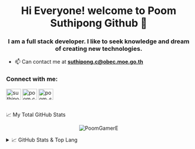 <h1 align="center">Hi Everyone! welcome to Poom Suthipong Github 👋</h1>
<h3 align="center">I am a full stack developer. I like to seek knowledge and dream of creating new technologies.</h3>

- 📫 Can contact me at **suthipong.c@obec.moe.go.th**

<h3 align="left">Connect with me:</h3>
<p align="left">
<a href="https://www.linkedin.com/in/poomcjrp/" target="blank"><img align="center" src="https://raw.githubusercontent.com/rahuldkjain/github-profile-readme-generator/master/src/images/icons/Social/linked-in-alt.svg" alt="suthipong-chongchamruspun" height="30" width="40" /></a>
<a href="https://fb.com/poom.cjrp" target="blank"><img align="center" src="https://raw.githubusercontent.com/rahuldkjain/github-profile-readme-generator/master/src/images/icons/Social/facebook.svg" alt="poom.cjrp" height="30" width="40" /></a>
<a href="https://instagram.com/poom_suthipong" target="blank"><img align="center" src="https://raw.githubusercontent.com/rahuldkjain/github-profile-readme-generator/master/src/images/icons/Social/instagram.svg" alt="poom_suthipong" height="30" width="40" /></a>
</p>

<br/>
📈 My Total GitHub Stats

<p align="center"> <img src="https://github-readme-streak-stats.herokuapp.com/?user=PoomGamerE&theme=tokyonight&hide_border=false" alt="PoomGamerE" />

<details>
  <summary>📈 GitHub Stats & Top Lang</summary>

<p align="center">
<img src="https://github-readme-stats.vercel.app/api?username=PoomGamerE&theme=tokyonight&hide_border=false&include_all_commits=false&count_private=true" />
<img src="https://github-readme-stats.vercel.app/api/top-langs/?username=PoomGamerE&theme=tokyonight&hide_border=false&include_all_commits=false&count_private=true&layout=compact" alt="PoomGamerE" />

</details>
